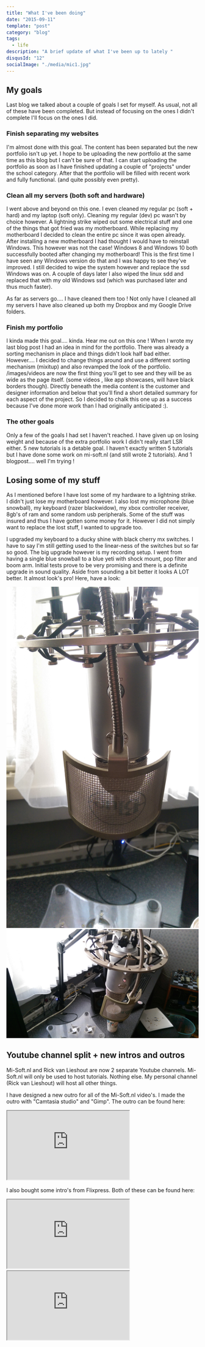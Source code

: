 ```yaml
---
title: "What I've been doing"
date: "2015-09-11"
template: "post"
category: "blog"
tags:
  - life
description: "A brief update of what I've been up to lately "
disqusId: "12"
socialImage: "./media/mic1.jpg"
---
```


## My goals

Last blog we talked about a couple of goals I set for myself. As usual, not all of these have been completed. But instead of focusing on the ones I didn't complete I'll focus on the ones I did.

### Finish separating my websites

I'm almost done with this goal. The content has been separated but the new portfolio isn't up yet. I hope to be uploading the new portfolio at the same time as this blog but I can't be sure of that. I can start uploading the portfolio as soon as I have finished updating a couple of "projects" under the school category. After that the portfolio will be filled with recent work and fully functional. (and quite possibly even pretty).

### Clean all my servers (both soft and hardware)

I went above and beyond on this one. I even cleaned my regular pc (soft + hard) and my laptop (soft only). Cleaning my regular (dev) pc wasn't by choice however. A lightning strike wiped out some electrical stuff and one of the things that got fried was my motherboard. While replacing my motherboard I decided to clean the entire pc since it was open already. After installing a new motherboard I had thought I would have to reinstall Windows. This however was not the case! Windows 8 and Windows 10 both successfully booted after changing my motherboard! This is the first time I have seen any Windows version do that and I was happy to see they've improved. I still decided to wipe the system however and replace the ssd Windows was on. A couple of days later I also wiped the linux sdd and replaced that with my old Windows ssd (which was purchased later and thus much faster).

As far as servers go.... I have cleaned them too ! Not only have I cleaned all my servers I have also cleaned up both my Dropbox and my Google Drive folders.

### Finish my portfolio

I kinda made this goal.... kinda. Hear me out on this one ! When I wrote my last blog post I had an idea in mind for the portfolio. There was already a sorting mechanism in place and things didn't look half bad either. However.... I decided to change things around and use a different sorting mechanism (mixitup) and also revamped the look of the portfolio. /images/videos are now the first thing you'll get to see and they will be as wide as the page itself. (some videos , like app showcases, will have black borders though). Directly beneath the media content is the customer and designer information and below that you'll find a short detailed summary for each aspect of the project. So I decided to chalk this one up as a success because I've done more work than I had originally anticipated :).

### The other goals

Only a few of the goals I had set I haven't reached. I have given up on losing weight and because of the extra portfolio work I didn't really start LSR either. 5 new tutorials is a detable goal. I haven't exactly written 5 tutorials but I have done some work on mi-soft.nl (and still wrote 2 tutorials). And 1 blogpost.... well I'm trying !

## Losing some of my stuff

As I mentioned before I have lost some of my hardware to a lightning strike. I didn't just lose my motherboard however. I also lost my microphone (blue snowball), my keyboard (razer blackwidow), my xbox controller receiver, 8gb's of ram and some random usb peripherals. Some of the stuff was insured and thus I have gotten some money for it. However I did not simply want to replace the lost stuff, I wanted to upgrade too.

I upgraded my keyboard to a ducky shine with black cherry mx switches. I have to say I'm still getting used to the linear-ness of the switches but so far so good. The big upgrade however is my recording setup. I went from having a single blue snowball to a blue yeti with shock mount, pop filter and boom arm. Initial tests prove to be very promising and there is a definite upgrade in sound quality. Aside from sounding a bit better it looks A LOT better. It almost look's pro! Here, have a look:

![picture of the new blue yeti on a mic arm](./media/mic1.jpg "Looking spiffy!")
![picture of the new blue yeti on a mic arm](./media/mic2.jpg "Don't mind the mess, it's the mic we're looking at")

## Youtube channel split + new intros and outros

Mi-Soft.nl and Rick van Lieshout are now 2 separate Youtube channels. Mi-Soft.nl will only be used to host tutorials. Nothing else. My personal channel (Rick van Lieshout) will host all other things.

I have designed a new outro for all of the Mi-Soft.nl video's. I made the outro with "Camtasia studio" and "Gimp". The outro can be found here:

<div class="video-container"><iframe src="https://www.youtube.com/embed/mysCUZzfeC4?wmode=transparent" width="320" height="180"></iframe></div>

I also bought some intro's from Flixpress. Both of these can be found here:

<div class="video-container"><iframe src="https://www.youtube.com/embed/AZZ86IPX9QQ?wmode=transparent" width="320" height="180"></iframe></div>

<div class="video-container"><iframe src="https://www.youtube.com/embed/WT5EC6UKoHQ?wmode=transparent" width="320" height="180"></iframe></div>

